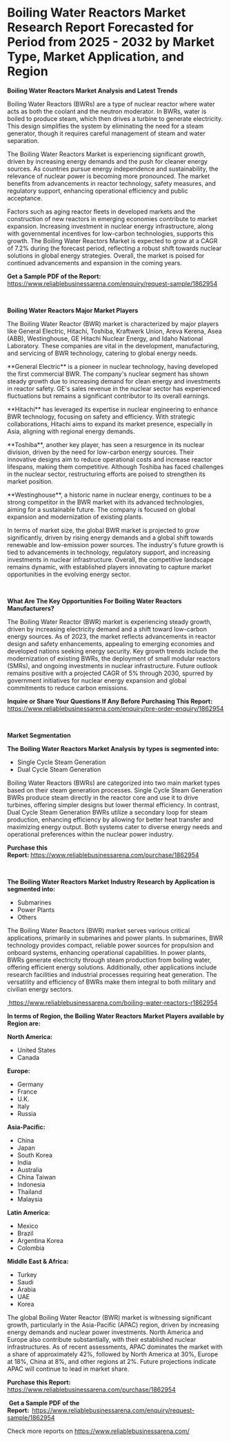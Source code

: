 <p><h1>Boiling Water Reactors Market Research Report Forecasted for Period from 2025 -  2032 by Market Type, Market Application, and Region</h1></p><p><strong>Boiling Water Reactors Market Analysis and Latest Trends</strong></p>
<p><p>Boiling Water Reactors (BWRs) are a type of nuclear reactor where water acts as both the coolant and the neutron moderator. In BWRs, water is boiled to produce steam, which then drives a turbine to generate electricity. This design simplifies the system by eliminating the need for a steam generator, though it requires careful management of steam and water separation.</p><p>The Boiling Water Reactors Market is experiencing significant growth, driven by increasing energy demands and the push for cleaner energy sources. As countries pursue energy independence and sustainability, the relevance of nuclear power is becoming more pronounced. The market benefits from advancements in reactor technology, safety measures, and regulatory support, enhancing operational efficiency and public acceptance.</p><p>Factors such as aging reactor fleets in developed markets and the construction of new reactors in emerging economies contribute to market expansion. Increasing investment in nuclear energy infrastructure, along with governmental incentives for low-carbon technologies, supports this growth. The Boiling Water Reactors Market is expected to grow at a CAGR of 7.2% during the forecast period, reflecting a robust shift towards nuclear solutions in global energy strategies. Overall, the market is poised for continued advancements and expansion in the coming years.</p></p>
<p><strong>Get a Sample PDF of the Report:&nbsp;</strong> <a href="https://www.reliablebusinessarena.com/enquiry/request-sample/1862954?utm_campaign=2488&utm_medium=2&utm_source=Github&utm_content=ia&utm_term=07042025&utm_id=boiling-water-reactors">https://www.reliablebusinessarena.com/enquiry/request-sample/1862954</a></p>
<p>&nbsp;</p>
<p><strong>Boiling Water Reactors Major Market Players</strong></p>
<p><p>The Boiling Water Reactor (BWR) market is characterized by major players like General Electric, Hitachi, Toshiba, Kraftwerk Union, Areva Kerena, Asea (ABB), Westinghouse, GE Hitachi Nuclear Energy, and Idaho National Laboratory. These companies are vital in the development, manufacturing, and servicing of BWR technology, catering to global energy needs.</p><p>**General Electric** is a pioneer in nuclear technology, having developed the first commercial BWR. The company's nuclear segment has shown steady growth due to increasing demand for clean energy and investments in reactor safety. GE's sales revenue in the nuclear sector has experienced fluctuations but remains a significant contributor to its overall earnings.</p><p>**Hitachi** has leveraged its expertise in nuclear engineering to enhance BWR technology, focusing on safety and efficiency. With strategic collaborations, Hitachi aims to expand its market presence, especially in Asia, aligning with regional energy demands.</p><p>**Toshiba**, another key player, has seen a resurgence in its nuclear division, driven by the need for low-carbon energy sources. Their innovative designs aim to reduce operational costs and increase reactor lifespans, making them competitive. Although Toshiba has faced challenges in the nuclear sector, restructuring efforts are poised to strengthen its market position.</p><p>**Westinghouse**, a historic name in nuclear energy, continues to be a strong competitor in the BWR market with its advanced technologies, aiming for a sustainable future. The company is focused on global expansion and modernization of existing plants.</p><p>In terms of market size, the global BWR market is projected to grow significantly, driven by rising energy demands and a global shift towards renewable and low-emission power sources. The industry's future growth is tied to advancements in technology, regulatory support, and increasing investments in nuclear infrastructure. Overall, the competitive landscape remains dynamic, with established players innovating to capture market opportunities in the evolving energy sector.</p></p>
<p>&nbsp;</p>
<p><strong>What Are The Key Opportunities For Boiling Water Reactors Manufacturers?</strong></p>
<p><p>The Boiling Water Reactor (BWR) market is experiencing steady growth, driven by increasing electricity demand and a shift toward low-carbon energy sources. As of 2023, the market reflects advancements in reactor design and safety enhancements, appealing to emerging economies and developed nations seeking energy security. Key growth trends include the modernization of existing BWRs, the deployment of small modular reactors (SMRs), and ongoing investments in nuclear infrastructure. Future outlook remains positive with a projected CAGR of 5% through 2030, spurred by government initiatives for nuclear energy expansion and global commitments to reduce carbon emissions.</p></p>
<p><strong>Inquire or Share Your Questions If Any Before Purchasing This Report:</strong> <a href="https://www.reliablebusinessarena.com/enquiry/pre-order-enquiry/1862954?utm_campaign=2488&utm_medium=2&utm_source=Github&utm_content=ia&utm_term=07042025&utm_id=boiling-water-reactors">https://www.reliablebusinessarena.com/enquiry/pre-order-enquiry/1862954</a></p>
<p>&nbsp;</p>
<p><strong>Market Segmentation</strong></p>
<p><strong>The Boiling Water Reactors Market Analysis by types is segmented into:</strong></p>
<p><ul><li>Single Cycle Steam Generation</li><li>Dual Cycle Steam Generation</li></ul></p>
<p><p>Boiling Water Reactors (BWRs) are categorized into two main market types based on their steam generation processes. Single Cycle Steam Generation BWRs produce steam directly in the reactor core and use it to drive turbines, offering simpler designs but lower thermal efficiency. In contrast, Dual Cycle Steam Generation BWRs utilize a secondary loop for steam production, enhancing efficiency by allowing for better heat transfer and maximizing energy output. Both systems cater to diverse energy needs and operational preferences within the nuclear power industry.</p></p>
<p><strong>Purchase this Report:&nbsp;</strong><a href="https://www.reliablebusinessarena.com/purchase/1862954?utm_campaign=2488&utm_medium=2&utm_source=Github&utm_content=ia&utm_term=07042025&utm_id=boiling-water-reactors">https://www.reliablebusinessarena.com/purchase/1862954</a></p>
<p>&nbsp;</p>
<p><strong>The Boiling Water Reactors Market Industry Research by Application is segmented into:</strong></p>
<p><ul><li>Submarines</li><li>Power Plants</li><li>Others</li></ul></p>
<p><p>The Boiling Water Reactors (BWR) market serves various critical applications, primarily in submarines and power plants. In submarines, BWR technology provides compact, reliable power sources for propulsion and onboard systems, enhancing operational capabilities. In power plants, BWRs generate electricity through steam production from boiling water, offering efficient energy solutions. Additionally, other applications include research facilities and industrial processes requiring heat generation. The versatility and efficiency of BWRs make them integral to both military and civilian energy sectors.</p></p>
<p><a href="https://www.reliablebusinessarena.com/boiling-water-reactors-r1862954?utm_campaign=2488&utm_medium=2&utm_source=Github&utm_content=ia&utm_term=07042025&utm_id=boiling-water-reactors">&nbsp;https://www.reliablebusinessarena.com/boiling-water-reactors-r1862954</a></p>
<p><strong>In terms of Region, the Boiling Water Reactors Market Players available by Region are:</strong></p>
<p>
    <p> <strong> North America: </strong>
        <ul>
            <li>United States</li>
            <li>Canada</li>
        </ul>
        </p> 
    <p> <strong> Europe: </strong>
        <ul>
            <li>Germany</li>
            <li>France</li>
            <li>U.K.</li>
            <li>Italy</li>
            <li>Russia</li>
        </ul>
        </p> 
    <p> <strong> Asia-Pacific: </strong>
        <ul>
            <li>China</li>
            <li>Japan</li>
            <li>South Korea</li>
            <li>India</li>
            <li>Australia</li>
            <li>China Taiwan</li>
            <li>Indonesia</li>
            <li>Thailand</li>
            <li>Malaysia</li>
        </ul>
        </p> 
    <p> <strong> Latin America: </strong>
        <ul>
            <li>Mexico</li>
            <li>Brazil</li>
            <li>Argentina Korea</li>
            <li>Colombia</li>
        </ul>
        </p> 
    <p> <strong> Middle East & Africa: </strong>
        <ul>
            <li>Turkey</li>
            <li>Saudi</li>
            <li>Arabia</li>
            <li>UAE</li>
            <li>Korea</li>
        </ul>
    </p>
    </p>
<p><p>The global Boiling Water Reactor (BWR) market is witnessing significant growth, particularly in the Asia-Pacific (APAC) region, driven by increasing energy demands and nuclear power investments. North America and Europe also contribute substantially, with their established nuclear infrastructures. As of recent assessments, APAC dominates the market with a share of approximately 42%, followed by North America at 30%, Europe at 18%, China at 8%, and other regions at 2%. Future projections indicate APAC will continue to lead in market share.</p></p>
<p><strong>Purchase this Report: </strong><a href="https://www.reliablebusinessarena.com/purchase/1862954?utm_campaign=2488&utm_medium=2&utm_source=Github&utm_content=ia&utm_term=07042025&utm_id=boiling-water-reactors">https://www.reliablebusinessarena.com/purchase/1862954</a></p>
<p>&nbsp;<strong>Get a Sample PDF of the Report:&nbsp;&nbsp;</strong><a href="https://www.reliablebusinessarena.com/enquiry/request-sample/1862954?utm_campaign=2488&utm_medium=2&utm_source=Github&utm_content=ia&utm_term=07042025&utm_id=boiling-water-reactors">https://www.reliablebusinessarena.com/enquiry/request-sample/1862954</a></p>
<p><strong></strong></p>
<p>Check more reports on <a href="https://www.reliablebusinessarena.com/?utm_campaign=2488&utm_medium=2&utm_source=Github&utm_content=ia&utm_term=07042025&utm_id=boiling-water-reactors">https://www.reliablebusinessarena.com/</a></p>
